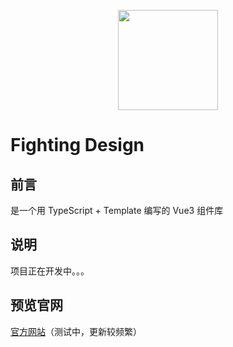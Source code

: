 <p align="center">
  <img height="160px" src="https://tianyuhao.cn/fighting/images/fighting.png">
</p>

# Fighting Design

## 前言

是一个用 TypeScript + Template 编写的 Vue3 组件库

## 说明

项目正在开发中。。。

## 预览官网

[官方网站](https://tianyuhao.cn/fighting/)（测试中，更新较频繁）
